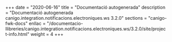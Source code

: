 +++
date        = "2020-06-16"
title       = "Documentació autogenerada"
description = "Documentació autogenerada canigo.integration.notificacions.electroniques.ws 3.2.0"
sections    = "canigo-fwk-docs"
enllac		= "/documentacio-llibreries/canigo.integration.notificacions.electroniques.ws/3.2.0/site/project-info.html"
weight      = 4
+++

